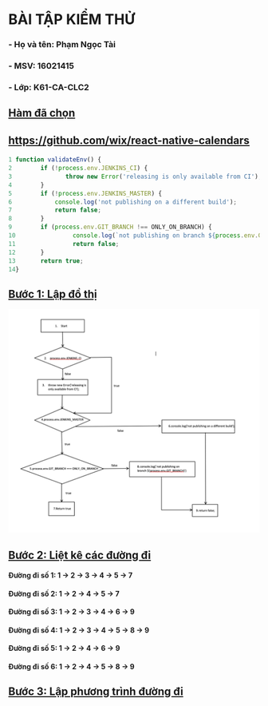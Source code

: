 # **BÀI TẬP KIỂM THỬ**
### **- Họ và tên: Phạm Ngọc Tài**
### **- MSV: 16021415**
### **- Lớp: K61-CA-CLC2**
## **<u>Hàm đã chọn</u>**
## **<u>https://github.com/wix/react-native-calendars</u>**
```javascript
1 function validateEnv() {
2        if (!process.env.JENKINS_CI) {
3               throw new Error('releasing is only available from CI');
4        }
5        if (!process.env.JENKINS_MASTER) {
6            console.log('not publishing on a different build');
7            return false;
8        }
9        if (process.env.GIT_BRANCH !== ONLY_ON_BRANCH) {
10                console.log(`not publishing on branch ${process.env.GIT_BRANCH}`);
11                return false;
12       }
13       return true;
14}
```
## **<u>Bước 1: Lập đồ thị</u>**
![](FlowChart.jpg)
## **<u>Bước 2: Liệt kê các đường đi</u>**
#### **Đường đi số 1:** 1 &rarr; 2 &rarr; 3 &rarr; 4 &rarr; 5 &rarr; 7
#### **Đường đi số 2:** 1 &rarr; 2 &rarr; 4 &rarr; 5 &rarr; 7
#### **Đường đi số 3:** 1 &rarr; 2 &rarr; 3 &rarr; 4 &rarr; 6 &rarr; 9
#### **Đường đi số 4:** 1 &rarr; 2 &rarr; 3 &rarr; 4 &rarr; 5 &rarr; 8 &rarr; 9
#### **Đường đi số 5:** 1 &rarr; 2 &rarr; 4 &rarr; 6 &rarr; 9
#### **Đường đi số 6:** 1 &rarr; 2 &rarr; 4 &rarr; 5 &rarr; 8 &rarr; 9
## **<u>Bước 3: Lập phương trình đường đi</u>**
